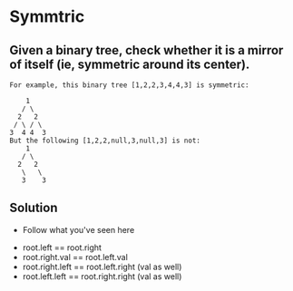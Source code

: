 # Symmtric

## Given a binary tree, check whether it is a mirror of itself (ie, symmetric around its center).

```
For example, this binary tree [1,2,2,3,4,4,3] is symmetric:

    1
   / \
  2   2
 / \ / \
3  4 4  3
But the following [1,2,2,null,3,null,3] is not:
    1
   / \
  2   2
   \   \
   3    3
```

## Solution
- Follow what you've seen here
* root.left == root.right
* root.right.val == root.left.val
* root.right.left == root.left.right (val as well)
* root.left.left == root.right.right (val as well)